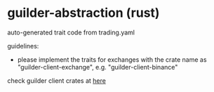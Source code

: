 # guilder-abstraction (rust)
auto-generated trait code from trading.yaml

guidelines:
- please implement the traits for exchanges with the crate name as "guilder-client-exchange", e.g. "guilder-client-binance"

check guilder client crates at [here](https://crates.io/search?q=guilder-client)